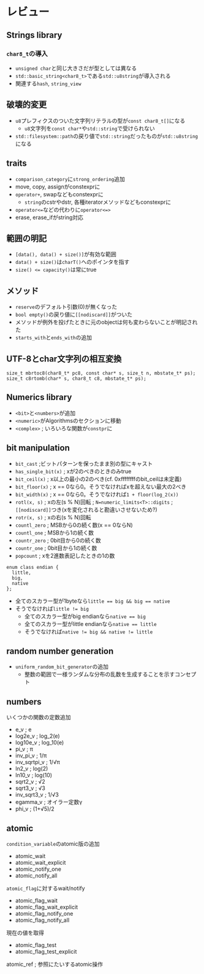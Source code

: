 # レビュー

## Strings library

### `char8_t`の導入
- `unsigned char`と同じ大きさだが型としては異なる
- `std::basic_string<char8_t>`である`std::u8string`が導入される
- 関連する`hash`, `string_view`

## 破壊的変更
- `u8`プレフィクスのついた文字列リテラルの型が`const char8_t[]`になる
  - `u8`文字列を`const char*`や`std::string`で受けられない
- `std::filesystem::path`の戻り値で`std::string`だったものが`std::u8string`になる

## traits
- `comparison_category`に`strong_ordering`追加
- move, copy, assignがconstexprに
- `operator+`, swapなどもconstexprに
  - `string`のcstrやdstr, 各種iteratorメソッドなどもconstexprに
- `operator<=`などの代わりに`operator<=>`
- erase, erase_ifがstring対応

## 範囲の明記

- `[data(), data() + size()]`が有効な範囲
- `data() + size()`は`charT()`へのポインタを指す
- `size() <= capacity()`は常にtrue

## メソッド
- `reserve`のデフォルト引数(0)が無くなった
- `bool empty()`の戻り値に`[[nodiscard]]`がついた
- メソッドが例外を投げたときに元のobjectは何も変わらないことが明記された
- `starts_with`と`ends_with`の追加

## UTF-8とchar文字列の相互変換

```
size_t mbrtoc8(char8_t* pc8, const char* s, size_t n, mbstate_t* ps);
size_t c8rtomb(char* s, char8_t c8, mbstate_t* ps);
```

## Numerics library

- `<bit>`と`<numbers>`が追加
- `<numeric>`がAlgorithmsのセクションに移動
- `<complex>` ; いろいろな関数が`constpr`に

## bit manipulation
- `bit_cast` ;ビットパターンを保ったまま別の型にキャスト
- `has_single_bit(x)` ; xが2のべきのときのみtrue
- `bit_ceil(x)` ; x以上の最小の2のべき(cf. 0xffffffffのbit_ceilは未定義)
- `bit_floor(x)` ; x == 0なら0。そうでなければxを超えない最大の2べき
- `bit_width(x)` ; x == 0なら0。そうでなければ`1 + floor(log_2(x))`
- `rotl(x, s)` ; xの左(s % N)回転 ; `N=numeric_limits<T>::digits` ; `[[nodiscard]]`つき(xを変化されると勘違いさせないため?)
- `rotr(x, s)` ; xの右(s % N)回転
- `countl_zero` ; MSBから0の続く数(x == 0ならN)
- `countl_one` ; MSBから1の続く数
- `countr_zero` ; 0bit目から0の続く数
- `countr_one` ; 0bit目から1の続く数
- `popcount` ; xを2進数表記したときの1の数

```
enum class endian {
  little,
  big,
  native
};
```

- 全てのスカラー型が1byteなら`little == big && big == native`
- そうでなければ`little != big`
  - 全てのスカラー型がbig endianなら`native == big`
  - 全てのスカラー型がlittle endianなら`native == little`
  - そうでなければ`native != big && native != little`

## random number generation
- `uniform_random_bit_generator`の追加
  - 整数の範囲で一様ランダムな分布の乱数を生成することを示すコンセプト

## numbers
いくつかの関数の定数追加
-  e_v ; e
- log2e_v ; log_2(e)
- log10e_v ; log_10(e)
- pi_v ; π
- inv_pi_v ; 1/π
- inv_sqrtpi_v ; 1/√π
- ln2_v ; log(2)
- ln10_v ; log(10)
- sqrt2_v ; √2
- sqrt3_v ; √3
- inv_sqrt3_v ; 1/√3
- egamma_v ; オイラー定数γ
- phi_v ; (1+√5)/2

## atomic

`condition_variable`のatomic版の追加

- atomic_wait
- atomic_wait_explicit
- atomic_notify_one
- atomic_notify_all

`atomic_flag`に対するwait/notify

- atomic_flag_wait
- atomic_flag_wait_explicit
- atomic_flag_notify_one
- atomic_flag_notify_all

現在の値を取得

- atomic_flag_test
- atomic_flag_test_explicit

atomic_ref ; 参照にたいするatomic操作
